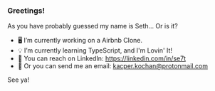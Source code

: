 ### Greetings!
As you have probably guessed my name is Seth... Or is it?

- 🖥️ I’m currently working on a Airbnb Clone.
- 💡 I’m currently learning TypeScript, and I'm Lovin' It!
- 📱 You can reach on LinkedIn: https://linkedin.com/in/se7t
- 📧 Or you can send me an email: kacper.kochan@protonmail.com

See ya!
